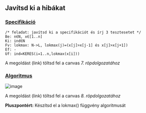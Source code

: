 ## Javítsd ki a hibákat

### [Specifikáció](https://progalap.elte.hu/specifikacio/?data=H4sIAAAAAAAACjWNP07DMBTGr%2FL0pqQ4rQKbpXRACktRBxCT68FKHMlO6qL4UVlU3XMNRoZOHME36UmQS9i%2Bn75%2FJ%2FTvujGdaRSZg0OOqwV0elCtIg5WHeOFfAu9AQVzso9fjYk%2FBPHbQ7yMFh6AtP8k7TVpgsVqN%2B7co%2BbgrtO0ZRCu0yTK5dLJZGwMB%2BPaZCV8OnIYDv1eBQ7bYv3MZspsXmVBWLkOwhalvL39810p81SuOw5FEm%2FdbbTa1C%2F1a2aq9MbmoSCMzHNkSNqTRy5O2CpSyBEZOrXXf2rU%2FmMg5Pdnef4FFOHcXxYBAAA%3D)
```
/* feladat: javítsd ki a specifikációt és írj 3 tesztesetet */
Be: n∈N, x∈[1..n]
Ki: ind∈N
Fv: lokmax: N->L, lokmax(j)=(x[j]>x[j-1] és x[j]>x[j+1])
Ef: -
Uf: ind=KERES(i=1..n,lokmax(x[i]))
```
A megoldást (link) töltsd fel a canvas _7. röpdolgozatához_  

### [Algoritmus](https://progalap.elte.hu/stuki/?data=H4sIAAAAAAAACq1V227aQBD9l%2BGlVa1owVyMJV5ocyEiTWnSkCbiYdmdxZuY3cSXJID492oNuzZNqogqvHh0mDln5syuvQLJIQRy0CCkRUin6ZPAb7UbAXgQ6SdMBhxClcexBynGyDLkJaI0xxTCFdx8756fHDcDExd8DvDggSaoMlME6fD08jwfR4Zbco4KQkHjFD3IFg8IISitH2DtlYmWr1JZ8m2aeJspxcccFUPwgEUy5gmqAU8hvAV%2FKLvBMh2BB9m1P7%2BLj3KYrL0St5qVxH1mSDOa4RxVZgTwJYMQnqgKexGdy9QMNyOLb3UaDZ2QA3aE6M8R7b8Mv75rlku0fJXKCp8bdn%2FLlPh1dnVNDgufHI%2BVqxDv49NzJONCSysuM6kVhCB79YMDBR5MNV9cbPvZdcMYuBz%2Fbvujq9JAC%2Bx0EIwG9YD%2FYO8a6BItX6Wywudc%2BA8DB5ft%2Ft3YLwzsXB8uxjNeHm4H7Mj1lzeP7aOL8bvtu0TLV6n8mPYX%2BnT6mB5j0b7jsXIV4n2OrxR%2FLT%2FW93P68kl%2BNhcnybGfUMWinVNQWUxB9kaKG960am13rVpgv4PyrystZ3RpdJw%2FVscB%2B230DR0Z9uSXOqzNSzFLcpbpWULnZisrUHRuqs6oNFfmiSaSTmPzQgbwINH61UVMI%2F18VaZtxQ16gpRjsoXWE7OYWCfFu33TyC3UhCCEEPCgZp7CrK8mBHPYlLRcJIqoQ3xCi4ghFUEHJpu5%2BpTdzxKdK74lnjamDZNmnpYYmcWww6iNRBHxJiPYMHTmE%2FSBdBWPX7Ga33ZmxlgxFWPMYqJhMRScbbBud%2FMvIQHrtkyEiE3erjqyXv8BCTq1U4MHAAA%3D)
![image](https://github.com/user-attachments/assets/432f63cf-de01-4bb5-abbb-664ce071b6de)

A megoldást (link) töltsd fel a canvas _8. röpdolgozatához_ 

**Pluszpontért:** Készítsd el a lokmax() függvény algoritmusát
